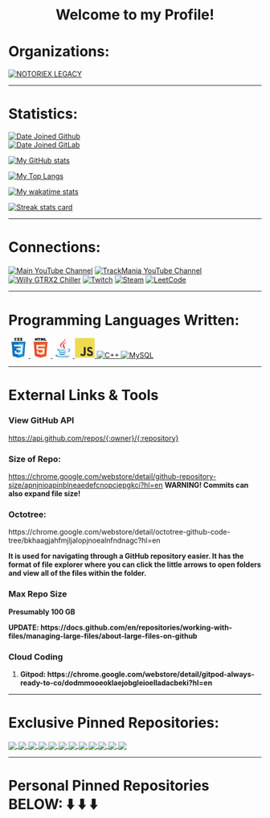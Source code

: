 <h1 align="center">Welcome to my Profile!</h1>

# Organizations:

[![NOTORIEX LEGACY](https://img.shields.io/badge/NOTORIEX--LEGACY-Owner-red)](https://github.com/NOTORIEX-LEGACY)

---
# Statistics:

[![Date Joined Github](https://img.shields.io/badge/Date%20Joined%20GitHub%3A-December%203%202018-brightgreen)](https://github.com/ENTPRESTIGIOUS)
<br>
[![Date Joined GitLab](https://img.shields.io/badge/Date%20Joined%20GitLab%3A-April%202%202022-red)](https://gitlab.com/ENTPRESTIGIOUS)

[![My GitHub stats](https://github-readme-stats.vercel.app/api?username=entprestigious&count_private=true&show_icons=true&theme=monokai)](https://github.com/anuraghazra/github-readme-stats)

[![My Top Langs](https://github-readme-stats.vercel.app/api/top-langs/?username=entprestigious&langs_count=8&layout=compact&theme=monokai)](https://github.com/anuraghazra/github-readme-stats)

[![My wakatime stats](https://github-readme-stats.vercel.app/api/wakatime?username=entprestigious&theme=monokai&v=2)](https://github.com/anuraghazra/github-readme-stats)

<a href="https://github.com/ENTPRESTIGIOUS" alt="GitHub Streak">
<img src="https://github-readme-streak-stats.herokuapp.com/?user=entprestigious" alt="Streak stats card" />
</a>

---
# Connections:

<p align = "left">
<a href="https://www.youtube.com/c/ELITENOTORIOUSTHEPRESTIGIOUSOFFICIAL/" target="blank"><img align="center" src="https://raw.githubusercontent.com/rahuldkjain/github-profile-readme-generator/master/src/images/icons/Social/youtube.svg" alt="Main YouTube Channel" height="32" width="32" /></a>
<a href="https://www.youtube.com/channel/UC1EYJD6fkQXE-9l4iIvqJzw" target="blank"><img align="center" src="https://raw.githubusercontent.com/rahuldkjain/github-profile-readme-generator/master/src/images/icons/Social/youtube.svg" alt="TrackMania YouTube Channel" height="32" width="32" /></a>
<a href="https://www.youtube.com/channel/UCKX5I5zkKwGhvqwE-YNuVsw" target="blank"><img align="center" src="https://raw.githubusercontent.com/rahuldkjain/github-profile-readme-generator/master/src/images/icons/Social/youtube.svg" alt="Willy GTRX2 Chiller" height="32" width="32" /></a>
<a href="https://www.twitch.tv/entprestigiousofficial" target="blank"><img align="center" src="https://discord.com/assets/ca71e0b8818221eea1deebbaf8dc6518.svg" alt="Twitch" height="32" width="32" /></a>
<a href="https://steamcommunity.com/id/entprestigious/" target="blank"><img align="center" src="https://discord.com/assets/d897626dfa2016ea3ad0af935acb6070.svg" alt="Steam" height="32" width="32" /></a>
<a href="https://leetcode.com/ENTPRESTIGIOUS/" target="blank"><img align="center" src="https://upload.wikimedia.org/wikipedia/commons/1/19/LeetCode_logo_black.png" alt="LeetCode" height="32" width="32" /></a>
</p>

---
<h1 align="left">Programming Languages Written:</h1>
<p align="left"> <a href="https://www.w3schools.com/css/" target="_blank" rel="noreferrer"> <img src="https://raw.githubusercontent.com/devicons/devicon/master/icons/css3/css3-original-wordmark.svg" alt="css3" width="40" height="40"/> </a> <a href="https://www.w3.org/html/" target="_blank" rel="noreferrer"> <img src="https://raw.githubusercontent.com/devicons/devicon/master/icons/html5/html5-original-wordmark.svg" alt="html5" width="40" height="40"/> </a> <a href="https://www.java.com" target="_blank" rel="noreferrer"> <img src="https://raw.githubusercontent.com/devicons/devicon/master/icons/java/java-original.svg" alt="java" width="40" height="40"/> </a> <a href="https://developer.mozilla.org/en-US/docs/Web/JavaScript" target="_blank" rel="noreferrer"> <img src="https://raw.githubusercontent.com/devicons/devicon/master/icons/javascript/javascript-original.svg" alt="javascript" width="40" height="40"/> <img src = "https://upload.wikimedia.org/wikipedia/commons/thumb/1/18/ISO_C%2B%2B_Logo.svg/1200px-ISO_C%2B%2B_Logo.svg.png" alt = "C++" width="40" height="40"/> <img src = "https://pngimg.com/uploads/mysql/mysql_PNG29.png" alt = "MySQL" width="40" height="40" /> </a> </p>

---
<h1>External Links & Tools</h1>

### View GitHub API
https://api.github.com/repos/{:owner}/{:repository}

### Size of Repo:
https://chrome.google.com/webstore/detail/github-repository-size/apnjnioapinblneaedefcnopcjepgkci?hl=en
<strong>WARNING! Commits can also expand file size!</strong>

### Octotree:
<p>https://chrome.google.com/webstore/detail/octotree-github-code-tree/bkhaagjahfmjljalopjnoealnfndnagc?hl=en</p>
<b>It is used for navigating through a GitHub repository easier. It has the format of file explorer where you can click the little arrows to open folders and view all of the files within the folder.</b>

### Max Repo Size
<p><strong>Presumably 100 GB</strong></p>
<p><strong>UPDATE: https://docs.github.com/en/repositories/working-with-files/managing-large-files/about-large-files-on-github</strong></p>

### Cloud Coding
<ol>
    <li><strong>Gitpod: https://chrome.google.com/webstore/detail/gitpod-always-ready-to-co/dodmmooeoklaejobgleioelladacbeki?hl=en</strong></li>
</ol>

---
<h1>Exclusive Pinned Repositories:</h1>

<a href="https://github.com/NOTORIEX-LEGACY/TMForever_Winter_2021_Tracks">
  <img align="center" src="https://github-readme-stats.vercel.app/api/pin/?username=NOTORIEX-LEGACY&repo=TMForever_Winter_2021_Tracks&theme=monokai" />
</a>

<a href="https://github.com/NOTORIEX-LEGACY/Exclusive-Discord-Backgrounds">
  <img align="center" src="https://github-readme-stats.vercel.app/api/pin/?username=NOTORIEX-LEGACY&repo=Exclusive-Discord-Backgrounds&theme=monokai" />
</a>

<a href="https://github.com/NOTORIEX-LEGACY/GitHub_Auto_Add_Commit_And_Push">
  <img align="center" src="https://github-readme-stats.vercel.app/api/pin/?username=NOTORIEX-LEGACY&repo=GitHub_Auto_Add_Commit_And_Push&theme=monokai" />
</a>

<a href="https://github.com/anuraghazra/github-readme-stats">
  <img align="center" src="https://github-readme-stats.vercel.app/api/pin/?username=anuraghazra&repo=github-readme-stats&theme=monokai&show_owner=true" />
</a>

<a href="https://github.com/rahuldkjain/github-profile-readme-generator">
  <img align="center" src="https://github-readme-stats.vercel.app/api/pin/?username=rahuldkjain&repo=github-profile-readme-generator&theme=monokai&show_owner=true" />
</a>

<a href="https://github.com/durgeshsamariya/awesome-github-profile-readme-templates">
  <img align="center" src="https://github-readme-stats.vercel.app/api/pin/?username=durgeshsamariya&repo=awesome-github-profile-readme-templates&theme=monokai&show_owner=true" />
</a>

<a href="https://github.com/PreMiD/Presences">
  <img align="center" src="https://github-readme-stats.vercel.app/api/pin/?username=PreMiD&repo=Presences&theme=monokai&show_owner=true" />
</a>

<a href="https://github.com/bigbang1112-cz/clip-checkpoint">
  <img align="center" src="https://github-readme-stats.vercel.app/api/pin/?username=bigbang1112-cz&repo=clip-checkpoint&theme=monokai&show_owner=true" />
</a>

<a href="https://github.com/bigbang1112-cz/clip-input">
  <img align="center" src="https://github-readme-stats.vercel.app/api/pin/?username=bigbang1112-cz&repo=clip-input&theme=monokai&show_owner=true" />
</a>

<a href="https://github.com/jsquared21/Intro-to-Java-Programming">
  <img align="center" src="https://github-readme-stats.vercel.app/api/pin/?username=jsquared21&repo=Intro-to-Java-Programming&theme=monokai&show_owner=true" />
</a>

<a href="https://github.com/NOTORIEX-LEGACY/TMForever_New_Year_2k21-22_Tracks">
  <img align="center" src="https://github-readme-stats.vercel.app/api/pin/?username=NOTORIEX-LEGACY&repo=TMForever_NTRX_New_Year_2k21-22_Tracks&theme=monokai" />
</a>

<a href="https://github.com/NOTORIEX-LEGACY/TMForever_NTRX_Early_Winter_2022_Tracks">
  <img align="center" src="https://github-readme-stats.vercel.app/api/pin/?username=NOTORIEX-LEGACY&repo=TMForever_NTRX_Early_Winter_2022_Tracks&theme=monokai" />
</a>

---
# Personal Pinned Repositories BELOW: :arrow_down: :arrow_down: :arrow_down:

